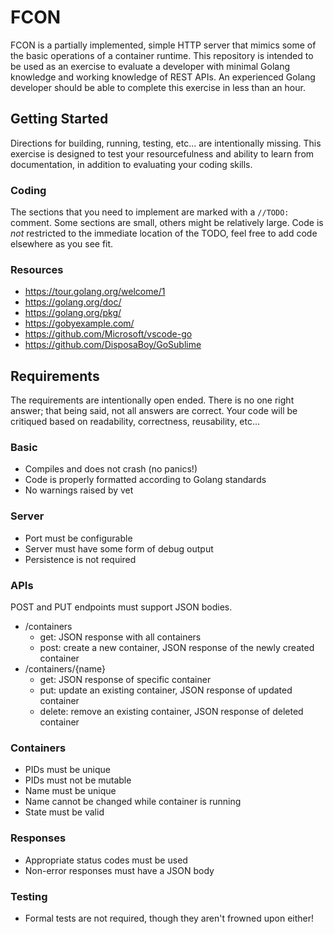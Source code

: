 # FCON
FCON is a partially implemented, simple HTTP server that mimics some of the basic operations of a container runtime.  This repository is intended to be used as an exercise to evaluate a developer with minimal Golang knowledge and working knowledge of REST APIs.  An experienced Golang developer should be able to complete this exercise in less than an hour.    

## Getting Started
Directions for building, running, testing, etc... are intentionally missing.  This exercise is designed to test your resourcefulness and ability to learn from documentation, in addition to evaluating your coding skills.  

### Coding
The sections that you need to implement are marked with a `//TODO:` comment.  Some sections are small, others might be relatively large.  Code is *not* restricted to the immediate location of the TODO, feel free to add code elsewhere as you see fit.

### Resources
  - https://tour.golang.org/welcome/1
  - https://golang.org/doc/
  - https://golang.org/pkg/
  - https://gobyexample.com/
  - https://github.com/Microsoft/vscode-go
  - https://github.com/DisposaBoy/GoSublime
  
## Requirements
The requirements are intentionally open ended.  There is no one right answer; that being said, not all answers are correct.  Your code will be critiqued based on readability, correctness, reusability, etc...

### Basic
  - Compiles and does not crash (no panics!)
  - Code is properly formatted according to Golang standards
  - No warnings raised by vet

### Server
  - Port must be configurable
  - Server must have some form of debug output
  - Persistence is not required

### APIs
POST and PUT endpoints must support JSON bodies.
  - /containers
    - get: JSON response with all containers
    - post: create a new container, JSON response of the newly created container
  - /containers/{name}
    - get: JSON response of specific container
    - put: update an existing container, JSON response of updated container
    - delete: remove an existing container, JSON response of deleted container

### Containers
  - PIDs must be unique
  - PIDs must not be mutable
  - Name must be unique
  - Name cannot be changed while container is running
  - State must be valid

### Responses
  - Appropriate status codes must be used
  - Non-error responses must have a JSON body

### Testing
  - Formal tests are not required, though they aren't frowned upon either!

